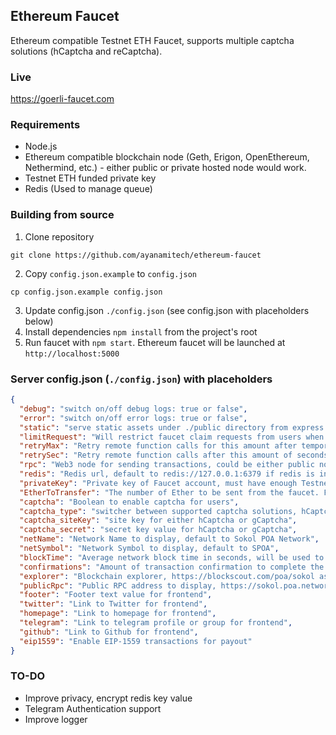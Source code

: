 ## Ethereum Faucet

Ethereum compatible Testnet ETH Faucet, supports multiple captcha solutions (hCaptcha and reCaptcha).

### Live

https://goerli-faucet.com

### Requirements

+ Node.js
+ Ethereum compatible blockchain node (Geth, Erigon, OpenEthereum, Nethermind, etc.) - either public or private hosted node would work.
+ Testnet ETH funded private key
+ Redis (Used to manage queue)

### Building from source

1. Clone repository
  ```
  git clone https://github.com/ayanamitech/ethereum-faucet
  ```
2. Copy `config.json.example` to `config.json`
  ```
  cp config.json.example config.json
  ```
3. Update config.json `./config.json` (see config.json with placeholders below)
4. Install dependencies `npm install` from the project's root
5. Run faucet with `npm start`. Ethereum faucet will be launched at `http://localhost:5000`

### Server config.json (`./config.json`) with placeholders
```json
{
  "debug": "switch on/off debug logs: true or false",
  "error": "switch on/off error logs: true or false",
  "static": "serve static assets under ./public directory from express: true or false",
  "limitRequest": "Will restrict faucet claim requests from users when they make another requests in 24 hours: true or false",
  "retryMax": "Retry remote function calls for this amount after temporary failure",
  "retrySec": "Retry remote function calls after this amount of seconds",
  "rpc": "Web3 node for sending transactions, could be either public node (like infura) or localhost node",
  "redis": "Redis url, default to redis://127.0.0.1:6379 if redis is installed at the same server that faucet is running from",
  "privateKey": "Private key of Faucet account, must have enough Testnet Ether to disperse",
  "EtherToTransfer": "The number of Ether to be sent from the faucet. For example, '0.1' (should be string only)",
  "captcha": "Boolean to enable captcha for users",
  "captcha_type": "switcher between supported captcha solutions, hCaptcha is recommended (gCaptcha supported as well)",
  "captcha_siteKey": "site key for either hCaptcha or gCaptcha",
  "captcha_secret": "secret key value for hCaptcha or gCaptcha",
  "netName": "Network Name to display, default to Sokol POA Network",
  "netSymbol": "Network Symbol to display, default to SPOA",
  "blockTime": "Average network block time in seconds, will be used to refresh balance, refresh block number, etc",
  "confirmations": "Amount of transaction confirmation to complete the queue job",
  "explorer": "Blockchain explorer, https://blockscout.com/poa/sokol as a default",
  "publicRpc": "Public RPC address to display, https://sokol.poa.network as a default",
  "footer": "Footer text value for frontend",
  "twitter": "Link to Twitter for frontend",
  "homepage": "Link to homepage for frontend",
  "telegram": "Link to telegram profile or group for frontend",
  "github": "Link to Github for frontend",
  "eip1559": "Enable EIP-1559 transactions for payout"
}
```

### TO-DO

+ Improve privacy, encrypt redis key value
+ Telegram Authentication support
+ Improve logger
